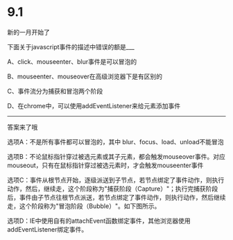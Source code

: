 # 9.1

新的一月开始了

下面关于javascript事件的描述中错误的额是___

A、click、mouseenter、blur事件是可以冒泡的

B、mouseenter、mouseover在高级浏览器下是有区别的

C、事件流分为捕获和冒泡两个阶段

D、在chrome中，可以使用addEventListener来给元素添加事件

---

答案来了哦

选项A：不是所有事件都可以冒泡的，其中 blur、focus、load、unload不能冒泡

选项B：不论鼠标指针穿过被选元素或其子元素，都会触发mouseover事件。对应mouseout，只有在鼠标指针穿过被选元素时，才会触发mouseenter事件

选项C：事件从根节点开始，逐级派送到子节点，若节点绑定了事件动作，则执行动作，然后，继续走，这个阶段称为"捕获阶段（Capture）"；执行完捕获阶段后，事件由子节点往根节点派送，若节点绑定了事件动作，则执行动作，然后继续走，这个阶段称为"冒泡阶段（Bubble）"。如下图所示。

选项D：IE中使用自有的attachEvent函数绑定事件，其他浏览器使用addEventListener绑定事件。